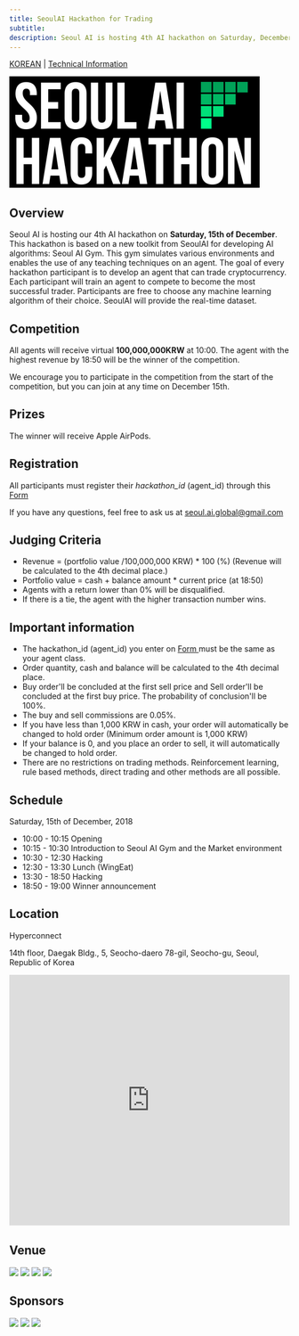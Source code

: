 ```yaml
---
title: SeoulAI Hackathon for Trading
subtitle: 
description: Seoul AI is hosting 4th AI hackathon on Saturday, December 15th. Hackathon is based on the new toolkit from Seoul AI Gym
---
```


<p>
<a href="/hackathon-kr">KOREAN</a> | <a href="/blog/4th-hackathon-technical-info">Technical Information</a>
</p>

![](/images/hackathon/logo.png)


## Overview

Seoul AI is hosting our 4th AI hackathon on **Saturday, 15th of December**. This hackathon is based on a new toolkit from SeoulAI for developing AI algorithms: Seoul AI Gym. This gym simulates various environments and enables the use of any teaching techniques on an agent. The goal of every hackathon participant is to develop an agent that can trade cryptocurrency. Each participant will train an agent to compete to become the most successful trader. Participants are free to choose any machine learning algorithm of their choice. SeoulAI will provide the real-time dataset.

## Competition

All agents will receive virtual **100,000,000KRW** at 10:00. The agent with the highest revenue by 18:50 will be the winner of the competition.

We encourage you to participate in the competition from the start of the competition, but you can join at any time on December 15th.

## Prizes

The winner will receive Apple AirPods.

## Registration

All participants must register their _hackathon_id_ (agent_id) through this <a href="http://bit.ly/seoulai_market_hackathon">Form</a>

If you have any questions, feel free to ask us at seoul.ai.global@gmail.com

## Judging Criteria

- Revenue = (portfolio value /100,000,000 KRW) \* 100 (%) (Revenue will be calculated to the 4th decimal place.)
- Portfolio value = cash + balance amount \* current price (at 18:50)
- Agents with a return lower than 0% will be disqualified.
- If there is a tie, the agent with the higher transaction number wins.

## Important information

- The hackathon_id (agent_id) you enter on <a href="http://bit.ly/seoulai_market_hackathon"> Form </a> must be the same as your agent class.
- Order quantity, cash and balance will be calculated to the 4th decimal place.
- Buy order'll be concluded at the first sell price and Sell order'll be concluded at the first buy price. The probability of conclusion'll be 100%.
- The buy and sell commissions are 0.05%.
- If you have less than 1,000 KRW in cash, your order will automatically be changed to hold order (Minimum order amount is 1,000 KRW)
- If your balance is 0, and you place an order to sell, it will automatically be changed to hold order.
- There are no restrictions on trading methods. Reinforcement learning, rule based methods, direct trading and other methods are all possible.

## Schedule

Saturday, 15th of December, 2018

- 10:00 - 10:15 Opening
- 10:15 - 10:30 Introduction to Seoul AI Gym and the Market environment
- 10:30 - 12:30 Hacking
- 12:30 - 13:30 Lunch (WingEat)
- 13:30 - 18:50 Hacking
- 18:50 - 19:00 Winner announcement

## Location

Hyperconnect

14th floor, Daegak Bldg., 5, Seocho-daero 78-gil, Seocho-gu, Seoul, Republic of Korea


<iframe src="https://www.google.com/maps/embed?pb=!1m18!1m12!1m3!1d3165.4515690893822!2d127.02735559999999!3d37.4972664!2m3!1f0!2f0!3f0!3m2!1i1024!2i768!4f13.1!3m3!1m2!1s0x357ca15a2f9719ab%3A0x20210a76b2b256f7!2z64yA6rCB67mM65Sp!5e0!3m2!1sen!2s!4v1508801167955" width="100%" height="450" frameborder="0" style="border:0" allowfullscreen=""></iframe>

## Venue

<div class="gallery" data-columns="2">
    <img src="{{ "/images/hackathon/venue1.jpg" | prepend: site.baseurl }}" />
    <img src="{{ "/images/hackathon/venue2.jpg" | prepend: site.baseurl }}" />
    <img src="{{ "/images/hackathon/venue3.jpg" | prepend: site.baseurl }}" />
    <img src="{{ "/images/hackathon/venue4.jpg" | prepend: site.baseurl }}" />
</div>


## Sponsors

<div class="gallery" data-columns="3">
    <img src="{{ "/images/hackathon/hpcnt.png" | prepend: site.baseurl }}" />
    <img src="{{ "/images/hackathon/aws.png" | prepend: site.baseurl }}" />
    <img src="{{ "/images/hackathon/wingeat.png" | prepend: site.baseurl }}" />
</div>

